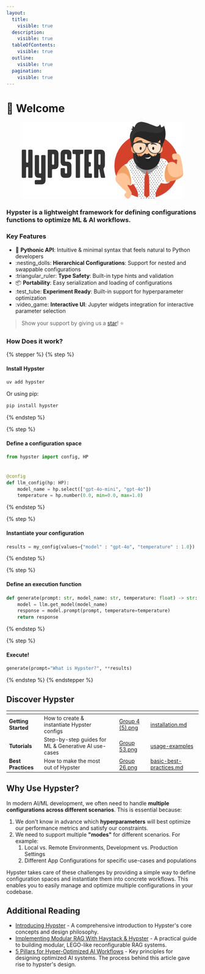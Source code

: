```yaml
---
layout:
  title:
    visible: true
  description:
    visible: true
  tableOfContents:
    visible: true
  outline:
    visible: true
  pagination:
    visible: true
---
```


# 👋 Welcome

<div data-full-width="false">

<figure><picture><source srcset=".gitbook/assets/hypster_text_white_text.png" media="(prefers-color-scheme: dark)"><img src=".gitbook/assets/hypster_with_text (1).png" alt=""></picture><figcaption></figcaption></figure>

</div>

### **Hypster is a lightweight framework for defining configurations functions to optimize ML & AI workflows.**

### Key Features

* :snake: **Pythonic API**: Intuitive & minimal syntax that feels natural to Python developers
* :nesting\_dolls: **Hierarchical Configurations**: Support for nested and swappable configurations
* :triangular\_ruler: **Type Safety**: Built-in type hints and validation
* :package: **Portability**: Easy serialization and loading of configurations
* :test\_tube: **Experiment Ready**: Built-in support for hyperparameter optimization
* :video\_game: **Interactive UI**: Jupyter widgets integration for interactive parameter selection

> Show your support by giving us a [star](https://github.com/gilad-rubin/hypster)! ⭐&#x20;

### How Does it work?

{% stepper %}
{% step %}
#### Install Hypster

```bash
uv add hypster
```

Or using pip:

```bash
pip install hypster
```
{% endstep %}

{% step %}
#### Define a configuration space

```python
from hypster import config, HP


@config
def llm_config(hp: HP):
    model_name = hp.select(["gpt-4o-mini", "gpt-4o"])
    temperature = hp.number(0.0, min=0.0, max=1.0)
```
{% endstep %}

{% step %}
#### Instantiate your configuration

```python
results = my_config(values={"model" : "gpt-4o", "temperature" : 1.0})
```
{% endstep %}

{% step %}
#### Define an execution function

```python
def generate(prompt: str, model_name: str, temperature: float) -> str:
    model = llm.get_model(model_name)
    response = model.prompt(prompt, temperature=temperature)
    return response
```
{% endstep %}

{% step %}
#### Execute!

```python
generate(prompt="What is Hypster?", **results)
```
{% endstep %}
{% endstepper %}

## Discover Hypster

<table data-view="cards"><thead><tr><th></th><th></th><th></th><th data-hidden data-card-cover data-type="files"></th><th data-hidden data-card-target data-type="content-ref"></th></tr></thead><tbody><tr><td><strong>Getting Started</strong></td><td>How to create &#x26; instantiate Hypster configs</td><td></td><td><a href=".gitbook/assets/Group 4 (5).png">Group 4 (5).png</a></td><td><a href="getting-started/installation.md">installation.md</a></td></tr><tr><td><strong>Tutorials</strong></td><td>Step-by-step guides for ML &#x26; Generative AI use-cases </td><td></td><td><a href=".gitbook/assets/Group 53.png">Group 53.png</a></td><td><a href="getting-started/usage-examples/">usage-examples</a></td></tr><tr><td><strong>Best Practices</strong></td><td>How to make the most out of Hypster</td><td></td><td><a href=".gitbook/assets/Group 26.png">Group 26.png</a></td><td><a href="in-depth/basic-best-practices.md">basic-best-practices.md</a></td></tr></tbody></table>

## Why Use Hypster?

In modern AI/ML development, we often need to handle **multiple configurations across different scenarios**. This is essential because:

1. We don't know in advance which **hyperparameters** will best optimize our performance metrics and satisfy our constraints.
2. We need to support multiple **"modes"** for different scenarios. For example:
   1. Local vs. Remote Environments, Development vs. Production Settings
   2. Different App Configurations for specific use-cases and populations

Hypster takes care of these challenges by providing a simple way to define configuration spaces and instantiate them into concrete workflows. This enables you to easily manage and optimize multiple configurations in your codebase.

## Additional Reading

* [Introducing Hypster](https://medium.com/@giladrubin/introducing-hypster-a-pythonic-framework-for-managing-configurations-to-build-highly-optimized-ai-5ee004dbd6a5) - A comprehensive introduction to Hypster's core concepts and design philosophy.
* [Implementing Modular RAG With Haystack & Hypster](https://towardsdatascience.com/implementing-modular-rag-with-haystack-and-hypster-d2f0ecc88b8f) - A practical guide to building modular, LEGO-like reconfigurable RAG systems.
* [5 Pillars for Hyper-Optimized AI Workflows](https://medium.com/@giladrubin/5-pillars-for-a-hyper-optimized-ai-workflow-21fcaefe48ca) - Key principles for designing optimized AI systems. The process behind this article gave rise to hypster's design.
